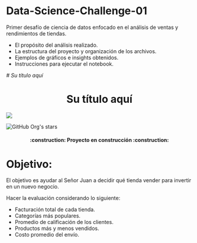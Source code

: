 # Data-Science-Challenge-01
Primer desafío de ciencia de datos enfocado en el análisis de ventas y rendimientos de tiendas. 


- El propósito del análisis realizado.
- La estructura del proyecto y organización de los archivos.
- Ejemplos de gráficos e insights obtenidos.
- Instrucciones para ejecutar el notebook.

<em> # Su título aquí </em>
<h1 align="center"> Su título aquí </h1>

<p align="left">
   <img src="https://img.shields.io/badge/STATUS-EN%20DESAROLLO-green">
   </p>

   ![GitHub Org's stars](https://img.shields.io/github/stars/camilafernanda?style=social)


<h4 align="center">
:construction: Proyecto en construcción :construction:
</h4>

# Objetivo:

El objetivo es ayudar al Señor Juan a decidir qué tienda vender para invertir en un nuevo negocio.

Hacer la evaluación considerando lo siguiente:

- Facturación total de cada tienda.
- Categorías más populares.
- Promedio de calificación de los clientes.
- Productos más y menos vendidos.
- Costo promedio del envío. 

